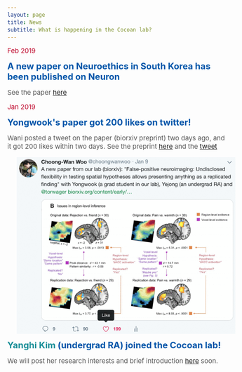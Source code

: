 ```yaml
---
layout: page
title: News
subtitle: What is happening in the Cocoan lab?
---
```


<span style="font-size: 15px !important; color: #BD0026;">Feb 2019 </span>

<b><span style="font-size: 20px !important; color: #0055A9;">A new paper on Neuroethics in South Korea has been published on Neuron</span></b>

<span style="font-size: 15px !important; color: #555;">See the paper <a href="https://cocoanlab.github.io/pdfs/Jeong_et_al_2019_Neuron.pdf">here</a></span>


<span style="font-size: 15px !important; color: #BD0026;">Jan 2019 </span>

<b><span style="font-size: 20px !important; color: #0055A9;">Yongwook's paper got 200 likes on twitter!</span></b>

<span style="font-size: 15px !important; color: #555;">Wani posted a tweet on the paper (biorxiv preprint) two days ago, and it got 200 likes within two days. See the preprint <a href="https://www.biorxiv.org/content/early/2019/01/09/514521">here</a> and the <a href="https://twitter.com/choongwanwoo/status/1083244097647857664">tweet</a></span>



<img src="/news/images/tweet_like.gif" width="500" align="center" hspace="20" />

<br>

<b><span style="font-size: 20px !important; color: #0055A9;"><span style="color: #1c9099;">Yanghi Kim</span> (undergrad RA) joined the Cocoan lab!</span></b>

<span style="font-size: 15px !important; color: #555;">We will post her research interests and brief introduction [here](/people/current) soon.